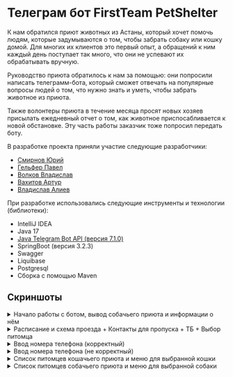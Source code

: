 # Телеграм бот FirstTeam PetShelter

К нам обратился приют животных из Астаны, который 
хочет помочь людям, которые задумываются о том, чтобы забрать собаку или кошку домой. Для многих их клиентов это первый опыт, а обращений к ним каждый день поступает так много, что они не успевают их обрабатывать вручную.

Руководство приюта обратилось к нам за помощью: они попросили написать телеграмм-бота, который сможет отвечать на популярные вопросы людей о том, что нужно знать и уметь, чтобы забрать животное из приюта.

Также волонтеры приюта в течение месяца просят новых хозяев присылать ежедневный отчет о том, как животное приспосабливается к новой обстановке. Эту часть работы заказчик тоже попросил передать боту.

В разработке проекта приняли участие следующие разработчики:
- [Смирнов Юрий](https://github.com/jonathan-sm)
- [Гельфер Павел](https://github.com/Pavel1095)
- [Волков Владислав](https://github.com/serper35)
- [Вахитов Артур](https://github.com/veliart)
- [Владислав Алиев](https://github.com/VGAliyev)

При разработке использовались следующие инструменты и технологии (библиотеки):

- IntelliJ IDEA
- Java 17
- [Java Telegram Bot API (версия 7.1.0)](https://github.com/pengrad/java-telegram-bot-api)
- SpringBoot (версия 3.2.3)
- Swagger
- Liquibase
- Postgresql
- Сборка с помощью Maven

## Скриншоты

<details>
    <summary>Начало работы с ботом, вывод собачьего приюта и информации о нём</summary>

![Start-DogShelter-ShelterInfo.png](images/Start-DogShelter-ShelterInfo.png)
</details>
<details>
    <summary>Расписание и схема проезда + Контакты для пропуска + ТБ + Выбор питомца</summary>

![Расписание и схема проезда + Контакты для пропуска + ТБ + Выбор питомца](images/Contacts-SafetyInfo-SelectionPet.png)
</details>
<details>
<summary>Ввод номера телефона (корректный)</summary>

![PhoneNumberCorrect.png](images/PhoneNumberCorrect.png)
</details>
<details>
<summary>Ввод номера телефона (не корректный)</summary>

![PhoneNumberIncorrect.png](images/PhoneNumberIncorrect.png)
</details>
<details>
<summary>Список питомцев кошачьего приюта и меню для выбранной кошки</summary>

![SelectCat.png](images/SelectCat.png)
</details>
<details>
<summary>Список питомцев собачьего приюта и меню для выбранной собаки</summary>

![SelectDog.png](images/SelectDog.png)
</details>